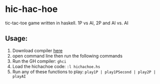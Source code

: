 hic-hac-hoe
===========

tic-tac-toe game written in haskell. 1P vs AI, 2P and AI vs. AI  

Usage:
------
1. Download compiler [here](http://www.haskell.org/platform/)
2. open command line then run the following commands 
3. Run the GH compiler: `ghci`  
4. Load the hichachoe code: `:l hichachoe.hs`  
5. Run any of these functions to play: `play1P | play1PSecond | play2P | playAI`  